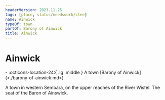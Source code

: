 ```yaml
---
headerVersion: 2023.11.25
tags: [place, status/needswork/clee]
name: Ainwick
typeOf: town
partOf: Barony of Ainwick
title: Ainwick
---
```

# Ainwick
<div class="grid cards ext-narrow-margin ext-one-column" markdown>
-    :octicons-location-24:{ .lg .middle } A town [Barony of Ainwick](<./barony-of-ainwick.md>)  
</div>


A town in western Sembara, on the upper reaches of the River Wistel. The seat of the Baron of Ainswick. 